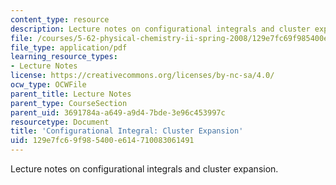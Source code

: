 ```yaml
---
content_type: resource
description: Lecture notes on configurational integrals and cluster expansion.
file: /courses/5-62-physical-chemistry-ii-spring-2008/129e7fc69f985400e614710083061491_19_562ln08.pdf
file_type: application/pdf
learning_resource_types:
- Lecture Notes
license: https://creativecommons.org/licenses/by-nc-sa/4.0/
ocw_type: OCWFile
parent_title: Lecture Notes
parent_type: CourseSection
parent_uid: 3691784a-a649-a9d4-7bde-3e96c453997c
resourcetype: Document
title: 'Configurational Integral: Cluster Expansion'
uid: 129e7fc6-9f98-5400-e614-710083061491
---
```

Lecture notes on configurational integrals and cluster expansion.